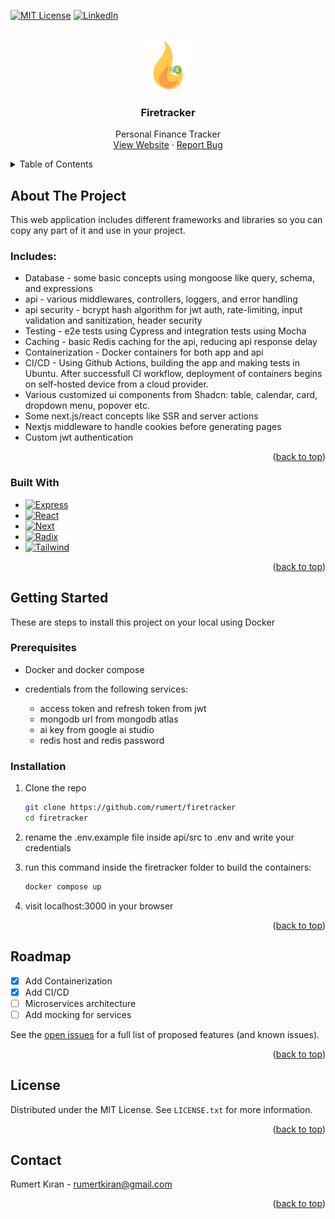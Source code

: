 
<!-- PROJECT SHIELDS -->
<!--
*** I'm using markdown "reference style" links for readability.
*** Reference links are enclosed in brackets [ ] instead of parentheses ( ).
*** See the bottom of this document for the declaration of the reference variables
*** for contributors-url, forks-url, etc. This is an optional, concise syntax you may use.
*** https://www.markdownguide.org/basic-syntax/#reference-style-links
-->
[![MIT License][license-shield]][license-url]
[![LinkedIn][linkedin-shield]][linkedin-url]

<!-- PROJECT LOGO -->
<br />
<div align="center">
  <a href="https://github.com/rumert/firetracker">
    <img src="app/public/logo.png" alt="Logo" width="80" height="80">
  </a>

  <h3 align="center">Firetracker</h3>

  <p align="center">
    Personal Finance Tracker
    <br />
    <a href="https://www.firetracker.online">View Website</a>
    ·
    <a href="https://github.com/rumert/firetracker/issues/new?labels=bug">Report Bug</a>
  </p>
</div>



<!-- TABLE OF CONTENTS -->
<details>
  <summary>Table of Contents</summary>
  <ol>
    <li>
      <a href="#about-the-project">About The Project</a>
      <ul>
        <li><a href="#includes">Includes</a></li>
      </ul>
      <ul>
        <li><a href="#built-with">Built With</a></li>
      </ul>
    </li>
    <li>
      <a href="#getting-started">Getting Started</a>
      <ul>
        <li><a href="#prerequisites">Prerequisites</a></li>
        <li><a href="#installation">Installation</a></li>
      </ul>
    </li>
    <li><a href="#roadmap">Roadmap</a></li>
    <li><a href="#license">License</a></li>
    <li><a href="#contact">Contact</a></li>
  </ol>
</details>


<!-- ABOUT THE PROJECT -->
## About The Project

This web application includes different frameworks and libraries so you can copy any part of it and use in your project.

### Includes:
* Database - some basic concepts using mongoose like query, schema, and expressions
* api - various middlewares, controllers, loggers, and error handling
* api security - bcrypt hash algorithm for jwt auth, rate-limiting, input validation and sanitization, header security
* Testing - e2e tests using Cypress and integration tests using Mocha
* Caching - basic Redis caching for the api, reducing api response delay
* Containerization - Docker containers for both app and api
* CI/CD - Using Github Actions, building the app and making tests in Ubuntu. After successfull CI workflow, deployment of containers begins on self-hosted device from a cloud provider.
* Various customized ui components from Shadcn: table, calendar, card, dropdown menu, popover etc.
* Some next.js/react concepts like SSR and server actions
* Nextjs middleware to handle cookies before generating pages
* Custom jwt authentication

<p align="right">(<a href="#readme-top">back to top</a>)</p>


### Built With

* [![Express][Express.js]][Express-url]
* [![React][React.js]][React-url]
* [![Next][Next.js]][Next-url]
* [![Radix][RadixUI]][Radix-url]
* [![Tailwind][Tailwind]][Tailwind-url]


<p align="right">(<a href="#readme-top">back to top</a>)</p>



<!-- GETTING STARTED -->
## Getting Started

These are steps to install this project on your local using Docker

### Prerequisites

* Docker and docker compose
* credentials from the following services:
	
	- access token and refresh token from jwt
	- mongodb url from mongodb atlas
	- ai key from google ai studio
	- redis host and redis password 
	
  
### Installation

1. Clone the repo

   ```sh
   git clone https://github.com/rumert/firetracker
   cd firetracker
   ```
2. rename the .env.example file inside api/src to .env and write your credentials
3. run this command inside the firetracker folder to build the containers:

	 ```sh
   docker compose up
   ```
4. visit localhost:3000 in your browser

<p align="right">(<a href="#readme-top">back to top</a>)</p>



<!-- ROADMAP -->
## Roadmap

- [x] Add Containerization
- [x] Add CI/CD
- [ ] Microservices architecture
- [ ] Add mocking for services

See the [open issues](https://github.com/rumert/firetracker/issues) for a full list of proposed features (and known issues).

<p align="right">(<a href="#readme-top">back to top</a>)</p>



<!-- LICENSE -->
## License

Distributed under the MIT License. See `LICENSE.txt` for more information.

<p align="right">(<a href="#readme-top">back to top</a>)</p>



<!-- CONTACT -->
## Contact

Rumert Kıran - rumertkiran@gmail.com

<p align="right">(<a href="#readme-top">back to top</a>)</p>



<!-- MARKDOWN LINKS & IMAGES -->
[license-shield]: https://img.shields.io/github/license/othneildrew/Best-README-Template.svg?style=for-the-badge
[license-url]: https://github.com/rumert/firetracker/blob/main/LICENSE
[linkedin-shield]: https://img.shields.io/badge/-LinkedIn-black.svg?style=for-the-badge&logo=linkedin&colorB=555
[linkedin-url]: https://www.linkedin.com/in/rumert-kiran
[Express.js]: https://img.shields.io/badge/express.js-%23404d59.svg?style=for-the-badge&logo=express&logoColor=%2361DAFB
[Express-url]: https://expressjs.com/
[React.js]: https://img.shields.io/badge/React-20232A?style=for-the-badge&logo=react&logoColor=61DAFB
[React-url]: https://reactjs.org/
[Next.js]: https://img.shields.io/badge/next.js-000000?style=for-the-badge&logo=nextdotjs&logoColor=white
[Next-url]: https://nextjs.org/
[RadixUI]: https://img.shields.io/badge/radix%20ui-161618.svg?style=for-the-badge&logo=radix-ui&logoColor=white
[Radix-url]: https://www.radix-ui.com/
[Tailwind]: https://img.shields.io/badge/tailwind%20css-%2338B2AC.svg?style=for-the-badge&logo=tailwind-css&logoColor=white
[Tailwind-url]: https://tailwindcss.com/
